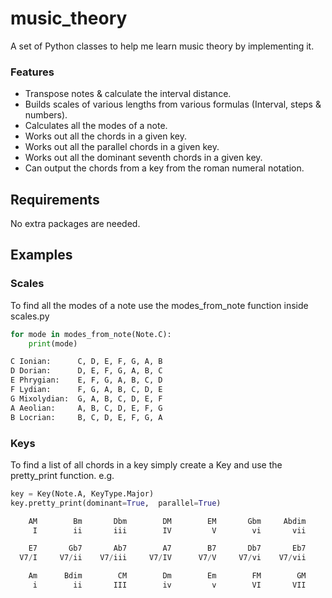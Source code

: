 
# music_theory

A set of Python classes to help me learn music theory by implementing it.
 
 ### Features
- Transpose notes & calculate the interval distance.
- Builds scales of various lengths from various formulas (Interval, steps & numbers).
- Calculates all the modes of a note.
- Works out all the chords in a given key.
- Works out all the parallel chords in a given key.
- Works out all the dominant seventh chords in a given key.
- Can output the chords from a key from the roman numeral notation.  
  

## Requirements

No extra packages are needed.

## Examples

### Scales

To find all the modes of a note use the modes_from_note function inside scales.py

```python
for mode in modes_from_note(Note.C):
    print(mode)
```

```python
C Ionian:      C, D, E, F, G, A, B
D Dorian:      D, E, F, G, A, B, C
E Phrygian:    E, F, G, A, B, C, D
F Lydian:      F, G, A, B, C, D, E
G Mixolydian:  G, A, B, C, D, E, F
A Aeolian:     A, B, C, D, E, F, G
B Locrian:     B, C, D, E, F, G, A
```

### Keys
To find a list of all chords in a key simply create a Key and use the pretty_print function. e.g.
```python
key = Key(Note.A, KeyType.Major)
key.pretty_print(dominant=True,  parallel=True)
```

```python
    AM        Bm       Dbm        DM        EM       Gbm     Abdim
     I        ii       iii        IV         V        vi       vii

    E7       Gb7       Ab7        A7        B7       Db7       Eb7
  V7/I     V7/ii    V7/iii     V7/IV      V7/V     V7/vi    V7/vii

    Am      Bdim        CM        Dm        Em        FM        GM
     i        ii       III        iv         v        VI       VII
```
